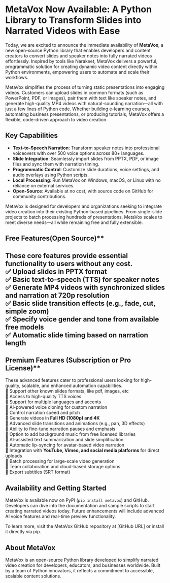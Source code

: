 # MetaVox Now Available: A Python Library to Transform Slides into Narrated Videos with Ease
Today, we are excited to announce the immediate availability of **MetaVox**, a new open-source Python library that enables developers and content creators to convert slides and speaker notes into fully narrated videos effortlessly. Inspired by tools like Narakeet, MetaVox delivers a powerful, programmatic solution for creating dynamic video content directly within Python environments, empowering users to automate and scale their workflows.

MetaVox simplifies the process of turning static presentations into engaging videos. Customers can upload slides in common formats (such as PowerPoint, PDF, or images), pair them with text like speaker notes, and generate high-quality MP4 videos with natural-sounding narration—all with just a few lines of Python code. Whether building e-learning courses, automating business presentations, or producing tutorials, MetaVox offers a flexible, code-driven approach to video creation.

## Key Capabilities

- **Text-to-Speech Narration**: Transform speaker notes into professional voiceovers with over 500 voice options across 80+ languages.
- **Slide Integration**: Seamlessly import slides from PPTX, PDF, or image files and sync them with narration timing.
- **Programmatic Control**: Customize slide durations, voice settings, and audio overlays using Python scripts.
- **Local Processing**: Run MetaVox on Windows, macOS, or Linux with no reliance on external services.
- **Open-Source**: Available at no cost, with source code on GitHub for community contributions.

MetaVox is designed for developers and organizations seeking to integrate video creation into their existing Python-based pipelines. From single-slide projects to batch processing hundreds of presentations, MetaVox scales to meet diverse needs—all while remaining free and fully extensible.

## Free Features(Open Source)**
These core features provide essential functionality to users without any cost.  
✅ Upload slides in PPTX format  
✅ Basic text-to-speech (TTS) for speaker notes   
✅ Generate MP4 videos with synchronized slides and narration at **720p resolution**   
✅ Basic slide transition effects (e.g., fade, cut, simple zoom)    
✅ Specify voice gender and tone from available free models  
✅ Automatic slide timing based on narration length  
---

## Premium Features (Subscription or Pro License)**  
These advanced features cater to professional users looking for high-quality, scalable, and enhanced automation capabilities.    
🚀 Support other known slides formats, like pdf, images, etc  
🚀 Access to high-quality TTS voices    
🚀 Support for multiple languages and accents     
🚀 AI-powered voice cloning for custom narration  
🚀 Control narration speed and pitch  
🚀 Generate videos in **Full HD (1080p) and 4K**  
🚀 Advanced slide transitions and animations (e.g., pan, 3D effects)    
🚀 Ability to fine-tune narration pauses and emphasis  
🚀 Option to add background music from free licensed libraries  
🚀 AI-assisted text summarization and slide simplification  
🚀 Automatic lip-syncing for avatar-based video narration  
🚀 Integration with **YouTube, Vimeo, and social media platforms** for direct uploads    
🚀 Batch processing for large-scale video generation  
🚀 Team collaboration and cloud-based storage options  
🚀 Export subtitles (SRT format)  

## Availability and Getting Started

MetaVox is available now on PyPI (`pip install metavox`) and GitHub. Developers can dive into the documentation and sample scripts to start creating narrated videos today. Future enhancements will include advanced AI voice features and real-time preview functionality.

To learn more, visit the MetaVox GitHub repository at [GitHub URL] or install it directly via pip.

## About MetaVox

MetaVox is an open-source Python library developed to simplify narrated video creation for developers, educators, and businesses worldwide. Built by a team of Python innovators, it reflects a commitment to accessible, scalable content solutions.
